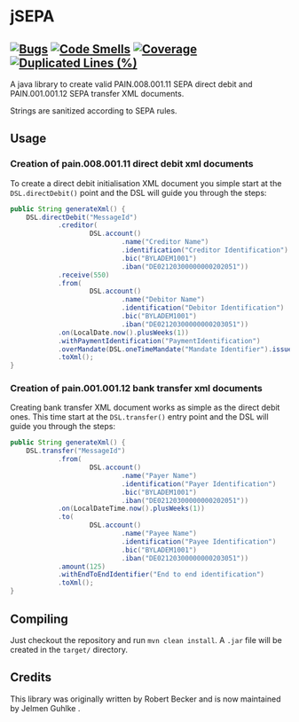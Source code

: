 # jSEPA

[![Bugs](https://sonarcloud.io/api/project_badges/measure?project=OpenKnowledgeHub_jSEPA&metric=bugs)](https://sonarcloud.io/summary/new_code?id=OpenKnowledgeHub_jSEPA)
[![Code Smells](https://sonarcloud.io/api/project_badges/measure?project=OpenKnowledgeHub_jSEPA&metric=code_smells)](https://sonarcloud.io/summary/new_code?id=OpenKnowledgeHub_jSEPA)
[![Coverage](https://sonarcloud.io/api/project_badges/measure?project=OpenKnowledgeHub_jSEPA&metric=coverage)](https://sonarcloud.io/summary/new_code?id=OpenKnowledgeHub_jSEPA)
[![Duplicated Lines (%)](https://sonarcloud.io/api/project_badges/measure?project=OpenKnowledgeHub_jSEPA&metric=duplicated_lines_density)](https://sonarcloud.io/summary/new_code?id=OpenKnowledgeHub_jSEPA)
---

A java library to create valid PAIN.008.001.11 SEPA direct debit and PAIN.001.001.12 SEPA transfer XML documents.

Strings are sanitized according to SEPA rules.

## Usage

### Creation of pain.008.001.11 direct debit xml documents

To create a direct debit initialisation XML document you simple start at the `DSL.directDebit()` point and the DSL will
guide you through the steps:

```java
public String generateXml() {
    DSL.directDebit("MessageId")
            .creditor(
                    DSL.account()
                            .name("Creditor Name")
                            .identification("Creditor Identification")
                            .bic("BYLADEM1001")
                            .iban("DE02120300000000202051"))
            .receive(550)
            .from(
                    DSL.account()
                            .name("Debitor Name")
                            .identification("Debitor Identification")
                            .bic("BYLADEM1001")
                            .iban("DE02120300000000203051"))
            .on(LocalDate.now().plusWeeks(1))
            .withPaymentIdentification("PaymentIdentification")
            .overMandate(DSL.oneTimeMandate("Mandate Identifier").issuedAt(LocalDate.now()))
            .toXml();
}
```

### Creation of pain.001.001.12 bank transfer xml documents

Creating bank transfer XML document works as simple as the direct debit ones. This time start at the `DSL.transfer()`
entry point and the DSL will guide you through the steps:

```java
public String generateXml() {
    DSL.transfer("MessageId")
            .from(
                    DSL.account()
                            .name("Payer Name")
                            .identification("Payer Identification")
                            .bic("BYLADEM1001")
                            .iban("DE02120300000000202051"))
            .on(LocalDateTime.now().plusWeeks(1))
            .to(
                    DSL.account()
                            .name("Payee Name")
                            .identification("Payee Identification")
                            .bic("BYLADEM1001")
                            .iban("DE02120300000000203051"))
            .amount(125)
            .withEndToEndIdentifier("End to end identification")
            .toXml();
}
```

## Compiling

Just checkout the repository and run `mvn clean install`. A `.jar` file will be created in the `target/` directory.

## Credits

This library was originally written by Robert Becker <robert at rbecker.eu> and is now maintained by Jelmen
Guhlke <mail at jguhlke.de>.
